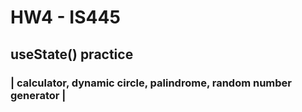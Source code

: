 # HW4 - IS445
## useState() practice
### | calculator, dynamic circle, palindrome, random number generator |
